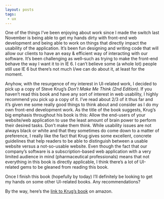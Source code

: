 ```yaml
---
layout: posts
tags:
 - ux
---
```


One of the things I’ve been enjoying about work since I made the switch last November is being able to get my hands dirty with front-end web development and being able to work on things that directly impact the usability of the application.  It’s been fun designing and writing code that will allow our clients to have an easy & efficient way of interacting with our software.  It’s been challenging as well–such as trying to make the front-end behave the way I want it to in IE 6.  I can’t believe some (a whole lot) people still use IE 6 but there’s not much I/we can do about it, at least for the moment.

Anyhow, with the resurgence of my interest in UI-related work, I decided to pick up a copy of Steve Krug’s _Don’t Make Me Think (2nd Edition)_.  If you haven’t read this book and have any sort of interest in web usability, I highly recommend you pick up a copy of it.  I’ve read about 2/3 of it thus far and it’s given me some really good things to think about and consider as I do my own front-end development work.  As the title of the book suggests, Krug’s big emphasis throughout his book is this:  Allow the end-users of  your website/web application to use the least amount of brain power to perform their desired tasks.  Don’t make them think. While usability issues are not always black or white and that they sometimes do come down to a matter of preference, I really like the fact that Krug gives some excellent, concrete guidelines that help readers to be able to distinguish between a usable website versus a not-so-usable website.  Even though the fact that our company’s software is a subscription-based web application with a very limited audience in mind (pharmaceutical professionals) means that not everything in this book is directly applicable, I think there’s a lot of UI-related gems to be gleaned from reading this book.

Once I finish this book (hopefully by today) I’ll definitely be looking to get my hands on some other UI-related books.  Any recommendations?

By the way, here’s the [link to Krug’s book](http://www.amazon.com/Dont-Make-Me-Think-Usability/dp/0321344758/ref=sr_1_1?ie=UTF8&s=books&qid=1278357994&sr=8-1 "Don't Make Me Think by Steve Krug") on amazon.
